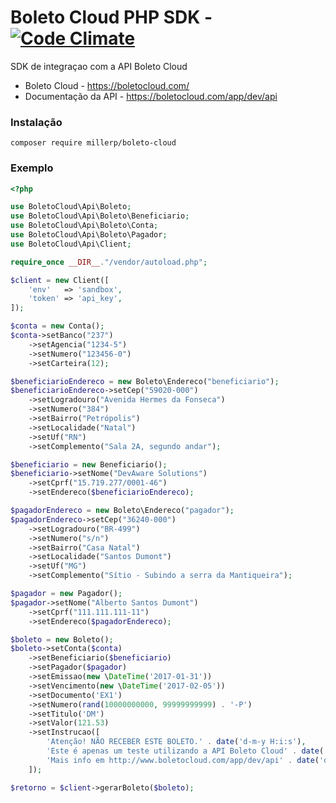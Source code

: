 # Boleto Cloud PHP SDK - [![Code Climate](https://codeclimate.com/github/millerp/boleto-cloud-sdk/badges/gpa.svg)](https://codeclimate.com/github/millerp/boleto-cloud-sdk)
SDK de integraçao com a API Boleto Cloud

- Boleto Cloud - https://boletocloud.com/
- Documentação da API - https://boletocloud.com/app/dev/api

### Instalação
`composer require millerp/boleto-cloud`

### Exemplo
```php
<?php

use BoletoCloud\Api\Boleto;
use BoletoCloud\Api\Boleto\Beneficiario;
use BoletoCloud\Api\Boleto\Conta;
use BoletoCloud\Api\Boleto\Pagador;
use BoletoCloud\Api\Client;

require_once __DIR__."/vendor/autoload.php";

$client = new Client([
    'env'   => 'sandbox',
    'token' => 'api_key',
]);

$conta = new Conta();
$conta->setBanco("237")
    ->setAgencia("1234-5")
    ->setNumero("123456-0")
    ->setCarteira(12);

$beneficiarioEndereco = new Boleto\Endereco("beneficiario");
$beneficiarioEndereco->setCep("59020-000")
    ->setLogradouro("Avenida Hermes da Fonseca")
    ->setNumero("384")
    ->setBairro("Petrópolis")
    ->setLocalidade("Natal")
    ->setUf("RN")
    ->setComplemento("Sala 2A, segundo andar");

$beneficiario = new Beneficiario();
$beneficiario->setNome("DevAware Solutions")
    ->setCprf("15.719.277/0001-46")
    ->setEndereco($beneficiarioEndereco);

$pagadorEndereco = new Boleto\Endereco("pagador");
$pagadorEndereco->setCep("36240-000")
    ->setLogradouro("BR-499")
    ->setNumero("s/n")
    ->setBairro("Casa Natal")
    ->setLocalidade("Santos Dumont")
    ->setUf("MG")
    ->setComplemento("Sítio - Subindo a serra da Mantiqueira");

$pagador = new Pagador();
$pagador->setNome("Alberto Santos Dumont")
    ->setCprf("111.111.111-11")
    ->setEndereco($pagadorEndereco);

$boleto = new Boleto();
$boleto->setConta($conta)
    ->setBeneficiario($beneficiario)
    ->setPagador($pagador)
    ->setEmissao(new \DateTime('2017-01-31'))
    ->setVencimento(new \DateTime('2017-02-05'))
    ->setDocumento('EX1')
    ->setNumero(rand(10000000000, 99999999999) . '-P')
    ->setTitulo('DM')
    ->setValor(121.53)
    ->setInstrucao([
        'Atenção! NÃO RECEBER ESTE BOLETO.' . date('d-m-y H:i:s'),
        'Este é apenas um teste utilizando a API Boleto Cloud' . date('d-m-y H:i:s'),
        'Mais info em http://www.boletocloud.com/app/dev/api' . date('d-m-y H:i:s'),
    ]);

$retorno = $client->gerarBoleto($boleto);
```
